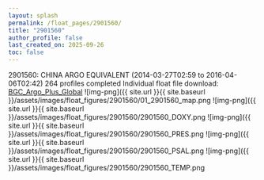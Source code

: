 ```yaml
---
layout: splash
permalink: /float_pages/2901560/
title: "2901560"
author_profile: false
last_created_on: 2025-09-26
toc: false
---
```

 
2901560: CHINA ARGO EQUIVALENT (2014-03-27T02:59 to 2016-04-06T02:42)
264 profiles completed
Individual float file download: [BGC_Argo_Plus_Global](https://ftp.soest.hawaii.edu/bgc_argo_plus/Individual_Floats/outliers_removed/2901560_Sprof_processed.nc)
![img-png]({{ site.url }}{{ site.baseurl }}/assets/images/float_figures/2901560/01_2901560_map.png
![img-png]({{ site.url }}{{ site.baseurl }}/assets/images/float_figures/2901560/2901560_DOXY.png
![img-png]({{ site.url }}{{ site.baseurl }}/assets/images/float_figures/2901560/2901560_PRES.png
![img-png]({{ site.url }}{{ site.baseurl }}/assets/images/float_figures/2901560/2901560_PSAL.png
![img-png]({{ site.url }}{{ site.baseurl }}/assets/images/float_figures/2901560/2901560_TEMP.png
